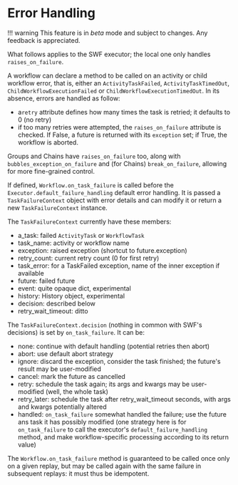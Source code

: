 Error Handling
==============

!!! warning
    This feature is in _beta_ mode and subject to changes. Any feedback is appreciated.

What follows applies to the SWF executor; the local one only handles `raises_on_failure`.

A workflow can declare a method to be called on an activity or child workflow error, that is, either an
`ActivityTaskFailed`, `ActivityTaskTimedOut`, `ChildWorkflowExecutionFailed` or `ChildWorkflowExecutionTimedOut`.
In its absence, errors are handled as follow:

*  a`retry` attribute defines how many times the task is retried; it defaults to 0 (no retry)
* if too many retries were attempted, the `raises_on_failure` attribute is checked. If False, a future is returned with 
    its `exception` set; if True, the workflow is aborted. 

Groups and Chains have `raises_on_failure` too, along with `bubbles_exception_on_failure` and (for Chains)
`break_on_failure`, allowing for more fine-grained control.

If defined, `Workflow.on_task_failure` is called before the `Executor.default_failure_handling` default error handling. 
It is passed a `TaskFailureContext` object with error details and can modify it or return a new `TaskFailureContext` 
instance.

The `TaskFailureContext` currently have these members:
* a_task: failed `ActivityTask` or `WorkflowTask`
* task_name: activity or workflow name
* exception: raised exception (shortcut to future.exception)
* retry_count: current retry count (0 for first retry)
* task_error: for a TaskFailed exception, name of the inner exception if available
* future: failed future
* event: quite opaque dict, experimental
* history: History object, experimental
* decision: described below
* retry_wait_timeout: ditto

The `TaskFailureContext.decision` (nothing in common with SWF's decisions) is set by `on_task_failure`. It can be:

* none: continue with default handling (potential retries then abort)
* abort: use default abort strategy
* ignore: discard the exception, consider the task finished; the future's result may be user-modified
* cancel: mark the future as cancelled
* retry: schedule the task again; its args and kwargs may be user-modified (well, the whole task)
* retry_later: schedule the task after retry_wait_timeout seconds, with args and kwargs potentially altered
* handled: `on_task_failure` somewhat handled the failure; use the future ans task it has possibly modified (one
    strategy here is for `on_task_failure` to call the executor's `default_failure_handling` method, and make 
    workflow-specific processing according to its return value)

The `Workflow.on_task_failure` method is guaranteed to be called once only on a given replay, but may be called 
again with the same failure in subsequent replays: it must thus be idempotent.
